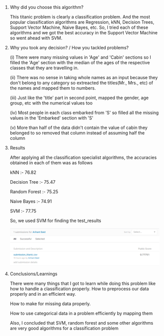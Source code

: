1) Why did you choose this algorithm?

   This titanic problem is clearly a classification problem. And the most popular classification algorithms are Regression, kNN, Decision Trees, Support Vector Machine, Naive Bayes,    etc. So, I tried each of these algorithms and we got the best accuracy in the Support Vector Machine so went ahead with SVM.
   
2) Why you took any decision? / How you tackled problems?

   (i) There were many missing values in 'Age' and 'Cabin' sections so I filled the 'Age' section with the median of the ages of the respective classes that they are travelling        in.
   
   (ii) There was no sense in taking whole names as an input because they don't belong to any category so extreacted the titles(Mr., Mrs., etc) of the names and mapped them to          numbers.
  
   (iii) Just like the 'title' part in second point, mapped the gender, age group, etc with the numerical values too
 
   (iv) Most people in each class embarked from 'S' so filled all the missing values in the 'Embarked' section with 'S'
  
   (v) More than half of the data didn't contain the value of cabin they belonged to so removed that column instead of assuming half the column
   

3) Results

   After applying all the classification specialist algorithms, the accuracies obtained in each of them was as follows
   
   kNN :- 76.82
   
   Decision Tree :- 75.47
   
   Random Forest :- 75.25
   
   Naive Bayes :- 74.91
   
   SVM :- 77.75
   
   So, we used SVM for finding the test_results
   
   ![Kaggle Submission](https://github.com/bob2510/STEPIN_MiniProject_ML/blob/ae044769dc45afd9be7f9762e8525aca0532bc34/SET0_Titanic/titanic.PNG)
   


4) Conclusions/Learnings

   There were many things that I got to learn while doing this problem like how to handle a classification properly.
   How to preprocess our data properly and in an efficient way.
   
   How to make for missing data properly.
   
   How to use categorical data in a problem efficiently by mapping them
   
   Also, I concluded that SVM, random forest and some other algorithms are very good algorithms for a classification problem
